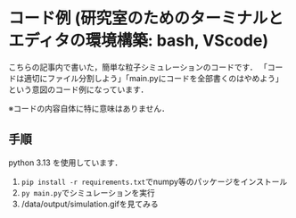# コード例 (研究室のためのターミナルとエディタの環境構築: bash, VScode)


こちらの記事内で書いた，簡単な粒子シミュレーションのコードです．
「コードは適切にファイル分割しよう」「main.pyにコードを全部書くのはやめよう」という意図のコード例になっています．

※コードの内容自体に特に意味はありません．

## 手順
python 3.13 を使用しています．

1. `pip install -r requirements.txt`でnumpy等のパッケージをインストール
2. `py main.py`でシミュレーションを実行
3. /data/output/simulation.gifを見てみる
